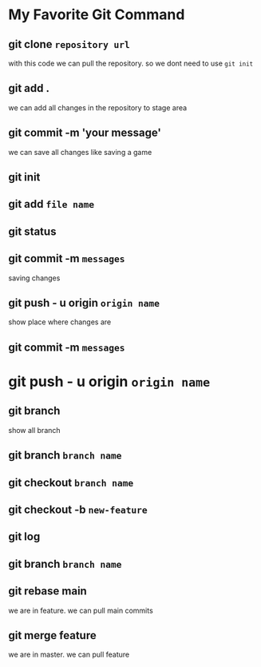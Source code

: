 # My Favorite Git Command

## git clone `repository url`

with this code we can pull the repository. so we dont need to use `git init`

## git add .

we can add all changes in the repository to stage area

## git commit -m 'your message'

we can save all changes like saving a game

## git init

## git add `file name`

## git status

## git commit -m `messages`

saving changes

## git push - u origin `origin name`
show place where changes are 

## git commit -m `messages`

# git push - u origin `origin name`


## git branch

show all branch

## git branch `branch name`

## git checkout `branch name`

## git checkout -b `new-feature`

## git log

## git branch `branch name`
## git rebase main
we are in feature. we can pull main commits
## git merge feature
we are in master. we can pull feature
